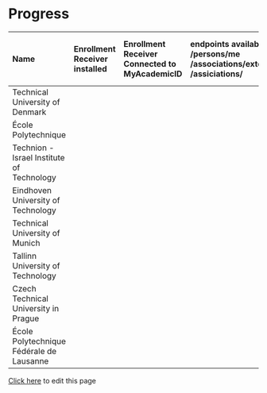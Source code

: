 # Progress

| Name | Enrollment Receiver  <br>installed | Enrollment Receiver  <br>Connected to MyAcademicID | endpoints available  <br>/persons/me  <br>/associations/external/me  <br>/assiciations/ | Connection information  <br>in ServiceRegistry | OOAPI endpoints connected  <br>to MyacademicID | Test accounts  <br>available | Tested incoming  <br>student | Tested outgoing  <br>student |
| :--- | :--- | :--- | :--- | :--- | :--- | :--- | :--- | :--- |
| Technical University of Denmark |     |     |     |     |     |     |     |     |
| École Polytechnique |     |     |     |     |     |     |     |     |
| Technion - Israel Institute of Technology |     |     |     |     |     |     |     |     |
| Eindhoven University of Technology |     |     |     |     |     |     |     |     |
| Technical University of Munich |     |     |     |     |     |     |     |     |
| Tallinn University of Technology |     |     |     |     |     |     |     |     |
| Czech Technical University in Prague |     |     |     |     |     |     |     |     |
| École Polytechnique Fédérale de Lausanne |     |     |     |     |     |     |     |     |

[Click here](https://github.com/SURFnet/eduxchange-eu-tech-docs/edit/main/progress.md)
to edit this page
